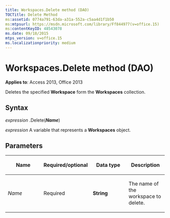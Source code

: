```yaml
---
title: Workspaces.Delete method (DAO)
TOCTitle: Delete Method
ms:assetid: 0774a791-63da-a31a-552a-c5aa4d1f1b50
ms:mtpsurl: https://msdn.microsoft.com/library/Ff844977(v=office.15)
ms:contentKeyID: 48543078
ms.date: 09/18/2015
mtps_version: v=office.15
ms.localizationpriority: medium
---
```


# Workspaces.Delete method (DAO)

**Applies to**: Access 2013, Office 2013

Deletes the specified **Workspace** form the **Workspaces** collection.

## Syntax

*expression* .Delete(***Name***)

*expression* A variable that represents a **Workspaces** object.

## Parameters

<table>
<colgroup>
<col style="width: 25%" />
<col style="width: 25%" />
<col style="width: 25%" />
<col style="width: 25%" />
</colgroup>
<thead>
<tr class="header">
<th><p>Name</p></th>
<th><p>Required/optional</p></th>
<th><p>Data type</p></th>
<th><p>Description</p></th>
</tr>
</thead>
<tbody>
<tr class="odd">
<td><p><em>Name</em></p></td>
<td><p>Required</p></td>
<td><p><strong>String</strong></p></td>
<td><p>The name of the workspace to delete.</p></td>
</tr>
</tbody>
</table>

